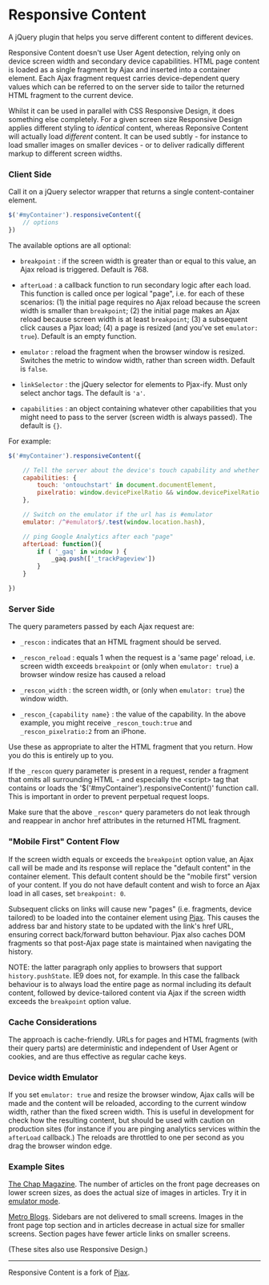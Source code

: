 # Responsive Content

A jQuery plugin that helps you serve different content to different devices. 

Responsive Content doesn't use User Agent detection, relying only on device screen width 
and secondary device capabilities. HTML page content is loaded as a single fragment by Ajax
and inserted into a container element. Each Ajax fragment request carries device-dependent 
query values which can be referred to on the server side to tailor the returned HTML fragment 
to the current device.

Whilst it can be used in parallel with CSS Responsive Design, it does something else completely. 
For a given screen size Responsive Design applies different styling to _identical_ content, whereas
Reponsive Content will actually load _different_ content. It can be used subtly - for instance to load 
smaller images on smaller devices - or to deliver radically different markup to different screen widths.  


### Client Side

Call it on a jQuery selector wrapper that returns a single content-container element. 

```javascript
$('#myContainer').responsiveContent({
	// options
})
```
The available options are all optional:

* `breakpoint` : if the screen width is greater than or equal to this value, an Ajax reload is triggered. Default is 768.

* `afterLoad` : a callback function to run secondary logic after each load. This function is called once
per logical "page", i.e. for each of these scenarios: 
(1) the initial page requires no Ajax reload because the screen width is smaller than `breakpoint`; 
(2) the initial page makes an Ajax reload because screen width is at least `breakpoint`;
(3) a subsequent click causes a Pjax load; 
(4) a page is resized (and you've set `emulator: true`). Default is an empty function.

* `emulator` : reload the fragment when the browser window is resized. Switches the metric to window width, rather than screen width. Default is `false`.

* `linkSelector` : the jQuery selector for elements to Pjax-ify. Must only select anchor tags. The default is `'a'`.

* `capabilities` : an object containing whatever other capabilities that you might need to pass to the server (screen width is always passed). The default is `{}`.

For example: 

```javascript
$('#myContainer').responsiveContent({

	// Tell the server about the device's touch capability and whether it's a retina screen
	capabilities: {
		touch: 'ontouchstart' in document.documentElement,
		pixelratio: window.devicePixelRatio && window.devicePixelRatio > 1 ? window.devicePixelRatio : 1
	},

	// Switch on the emulator if the url has is #emulator
	emulator: /^#emulator$/.test(window.location.hash),

	// ping Google Analytics after each "page"
	afterLoad: function(){ 
		if ( '_gaq' in window ) {
			_gaq.push(['_trackPageview'])
		}
	}

})
```
### Server Side

The query parameters passed by each Ajax request are:

* `_rescon` : indicates that an HTML fragment should be served.

* `_rescon_reload` : equals 1 when the request is a 'same page' reload, i.e. screen width exceeds `breakpoint` 
or (only when `emulator: true`) a browser window resize has caused a reload 

* `_rescon_width` : the screen width, or (only when `emulator: true`) the window width. 

* `_rescon_{capability name}` : the value of the capability. In the above example, you might receive `_rescon_touch:true` and `_rescon_pixelratio:2` from an iPhone. 

Use these as appropriate to alter the HTML fragment that you return. How you do this is entirely up to you. 

If the `_rescon` query parameter is present in a request, render a fragment that
omits all surrounding HTML - and especially the &lt;script&gt; tag that contains or loads the '$('#myContainer').responsiveContent()' function call. 
This is important in order to prevent perpetual request loops.

Make sure that the above `_rescon*` query parameters do not leak through and reappear in anchor 
href attributes in the returned HTML fragment. 

### "Mobile First" Content Flow

If the screen width equals or exceeds the `breakpoint` option value, an Ajax call will be made 
and its response will replace the "default content" in the container element. This default content should be the "mobile first" version of your content.
If you do not have default content and wish to force an Ajax load in all cases, set `breakpoint: 0`.

Subsequent clicks on links will cause new "pages" (i.e. fragments, device tailored) to be loaded into the 
container element using [Pjax](https://github.com/defunkt/jquery-pjax). This causes the address bar and
history state to be updated with the link's href URL, ensuring correct back/forward button behaviour. Pjax also 
caches DOM fragments so that post-Ajax page state is maintained when navigating the history. 

NOTE: the latter paragraph only applies to browsers that support `history.pushState`. IE9 does not, for example. 
In this case the fallback behaviour is to always load the entire page as normal including its default content, 
followed by device-tailored content via Ajax if the screen width exceeds the `breakpoint` option value.

### Cache Considerations

The approach is cache-friendly. URLs for pages and HTML fragments (with their query parts) are deterministic 
and independent of User Agent or cookies, and are thus effective as regular cache keys. 

### Device width Emulator

If you set `emulator: true` and resize the browser window, Ajax calls will be made and the content will 
be reloaded, according to the current window width, rather than the fixed screen width. This is useful in development for check 
how the resulting content, but should be used with caution on production sites (for instance if you are pinging analytics services within the `afterLoad` callback.)
The reloads are throttled to one per second as you drag the browser windon edge.

### Example Sites

[The Chap Magazine](http://thechapmagazine.co.uk/). The 
number of articles on the front page decreases on lower screen sizes, as does the actual size of 
images in articles. Try it in <a href="http://thechapmagazine.co.uk/#emulator">emulator mode</a>.

[Metro Blogs](http://blogs.metro.co.uk/). Sidebars are not delivered to small screens. Images in the front page top section
and in articles decrease in actual size for smaller screens. Section pages have fewer article links on smaller screens.

(These sites also use Responsive Design.)

***
Responsive Content is a fork of [Pjax](https://github.com/defunkt/jquery-pjax).
